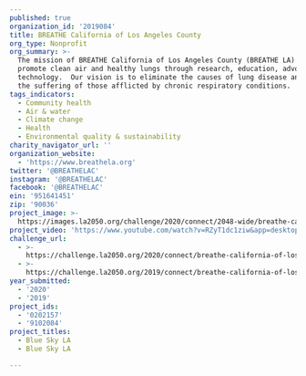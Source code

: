 ```yaml
---
published: true
organization_id: '2019084'
title: BREATHE California of Los Angeles County
org_type: Nonprofit
org_summary: >-
  The mission of BREATHE California of Los Angeles County (BREATHE LA) is to
  promote clean air and healthy lungs through research, education, advocacy, and
  technology.  Our vision is to eliminate the causes of lung disease and reduce
  the suffering of those afflicted by chronic respiratory conditions.
tags_indicators:
  - Community health
  - Air & water
  - Climate change
  - Health
  - Environmental quality & sustainability
charity_navigator_url: ''
organization_website:
  - 'https://www.breathela.org'
twitter: '@BREATHELAC'
instagram: '@BREATHELAC'
facebook: '@BREATHELAC'
ein: '951641451'
zip: '90036'
project_image: >-
  https://images.la2050.org/challenge/2020/connect/2048-wide/breathe-california-of-los-angeles-county.jpg
project_video: 'https://www.youtube.com/watch?v=RZyT1dc1ziw&app=desktop'
challenge_url:
  - >-
    https://challenge.la2050.org/2020/connect/breathe-california-of-los-angeles-county/
  - >-
    https://challenge.la2050.org/2019/connect/breathe-california-of-los-angeles-county/
year_submitted:
  - '2020'
  - '2019'
project_ids:
  - '0202157'
  - '9102084'
project_titles:
  - Blue Sky LA
  - Blue Sky LA

---
```


